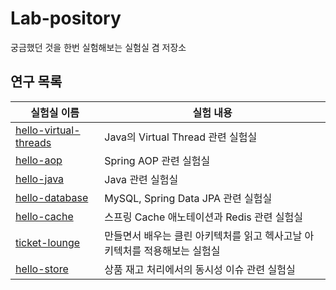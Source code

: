 # Lab-pository

궁금했던 것을 한번 실험해보는 실험실 겸 저장소

## 연구 목록

| 실험실 이름| 실험 내용|
|---|---|
| [hello-virtual-threads](https://github.com/Lab-pository/hello-virtual-threads) | Java의 Virtual Thread 관련 실험실|
| [hello-aop](https://github.com/Lab-pository/hello-aop) | Spring AOP 관련 실험실 |
| [hello-java](https://github.com/Lab-pository/hello-java)| Java 관련 실험실|
| [hello-database](https://github.com/Lab-pository/hello-database)| MySQL, Spring Data JPA 관련 실험실|
| [hello-cache](https://github.com/Lab-pository/hello-cache)| 스프링 Cache 애노테이션과 Redis 관련 실험실|
| [ticket-lounge](https://github.com/Lab-pository/ticket-lounge)| 만들면서 배우는 클린 아키텍처를 읽고 헥사고날 아키텍처를 적용해보는 실험실 |
| [hello-store](https://github.com/Lab-pository/hello-store)| 상품 재고 처리에서의 동시성 이슈 관련 실험실|

